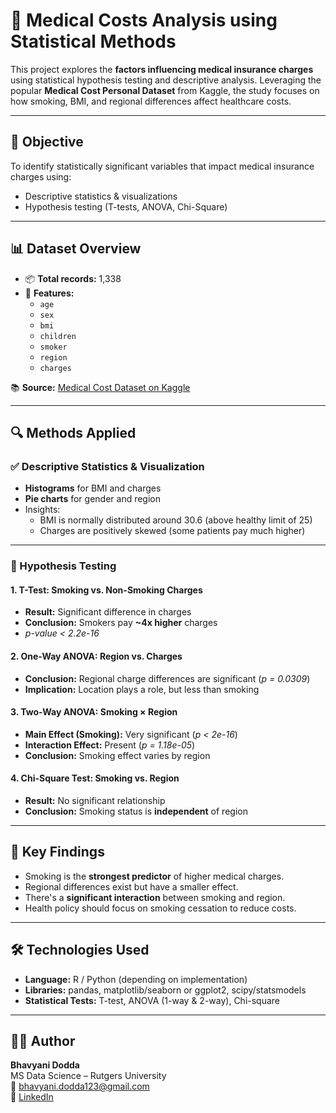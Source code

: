 # 🏥 Medical Costs Analysis using Statistical Methods

This project explores the **factors influencing medical insurance charges** using statistical hypothesis testing and descriptive analysis. Leveraging the popular **Medical Cost Personal Dataset** from Kaggle, the study focuses on how smoking, BMI, and regional differences affect healthcare costs.

---

## 📌 Objective

To identify statistically significant variables that impact medical insurance charges using:

- Descriptive statistics & visualizations
- Hypothesis testing (T-tests, ANOVA, Chi-Square)

---

## 📊 Dataset Overview

- 📦 **Total records:** 1,338
- 🧾 **Features:**
  - `age`
  - `sex`
  - `bmi`
  - `children`
  - `smoker`
  - `region`
  - `charges`

📚 **Source:** [Medical Cost Dataset on Kaggle](https://www.kaggle.com/datasets/mirichoi0218/insurance)

---

## 🔍 Methods Applied

### ✅ Descriptive Statistics & Visualization

- **Histograms** for BMI and charges  
- **Pie charts** for gender and region  
- Insights:
  - BMI is normally distributed around 30.6 (above healthy limit of 25)
  - Charges are positively skewed (some patients pay much higher)

---

### 🧪 Hypothesis Testing

#### 1. **T-Test: Smoking vs. Non-Smoking Charges**
- **Result:** Significant difference in charges  
- **Conclusion:** Smokers pay **~4x higher** charges  
- _p-value < 2.2e-16_

#### 2. **One-Way ANOVA: Region vs. Charges**
- **Conclusion:** Regional charge differences are significant (_p = 0.0309_)  
- **Implication:** Location plays a role, but less than smoking

#### 3. **Two-Way ANOVA: Smoking × Region**
- **Main Effect (Smoking):** Very significant (_p < 2e-16_)  
- **Interaction Effect:** Present (_p = 1.18e-05_)  
- **Conclusion:** Smoking effect varies by region

#### 4. **Chi-Square Test: Smoking vs. Region**
- **Result:** No significant relationship  
- **Conclusion:** Smoking status is **independent** of region

---

## 🧠 Key Findings

- Smoking is the **strongest predictor** of higher medical charges.
- Regional differences exist but have a smaller effect.
- There's a **significant interaction** between smoking and region.
- Health policy should focus on smoking cessation to reduce costs.

---

## 🛠 Technologies Used

- **Language:** R / Python (depending on implementation)
- **Libraries:** pandas, matplotlib/seaborn or ggplot2, scipy/statsmodels  
- **Statistical Tests:** T-test, ANOVA (1-way & 2-way), Chi-square

---

## 👩‍💻 Author

**Bhavyani Dodda**  
MS Data Science – Rutgers University  
📧 bhavyani.dodda123@gmail.com  
🔗 [LinkedIn](https://linkedin.com/in/bhavyani-dodda-414ab6195)

